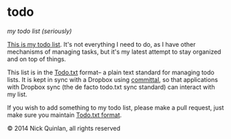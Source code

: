 # todo
_my todo list (seriously)_

[This is my todo list](todo.txt). It's not everything I need to do, as I have other mechanisms of managing tasks, but it's my latest attempt to stay organized and on top of things.

This list is in the [Todo.txt](http://todotxt.com/) format– a plain text standard for managing todo lists. It is kept in sync with a Dropbox using [committal](https://github.com/nquinlan/committal), so that applications with Dropbox sync (the de facto todo.txt sync standard) can interact with my list.

If you wish to add something to my todo list, please make a pull request, just make sure you maintain [Todo.txt format](https://github.com/ginatrapani/todo.txt-cli/wiki/The-Todo.txt-Format).

© 2014 Nick Quinlan, all rights reserved